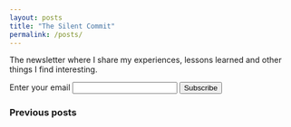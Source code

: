 ```yaml
---
layout: posts
title: "The Silent Commit"
permalink: /posts/
---
```


The newsletter where I share my experiences, lessons learned and other things I find interesting.

<form
  action="https://buttondown.com/api/emails/embed-subscribe/SilentCommit"
  method="post"
  target="popupwindow"
  onsubmit="window.open('https://buttondown.com/SilentCommit', 'popupwindow')"
  class="embeddable-buttondown-form">
  <label for="bd-email">Enter your email</label>
  <input type="email" name="email" id="bd-email" />
  
  <input type="submit" value="Subscribe" />
</form>

### Previous posts
